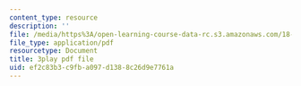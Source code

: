 ```yaml
---
content_type: resource
description: ''
file: /media/https%3A/open-learning-course-data-rc.s3.amazonaws.com/18-01sc-single-variable-calculus-fall-2010/ef2c83b3c9fba097d1388c26d9e7761a_jBkXbAgMj6s.pdf
file_type: application/pdf
resourcetype: Document
title: 3play pdf file
uid: ef2c83b3-c9fb-a097-d138-8c26d9e7761a
---
```

